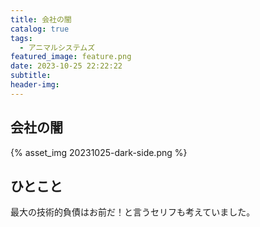 ```yaml
---
title: 会社の闇
catalog: true
tags:
  - アニマルシステムズ
featured_image: feature.png
date: 2023-10-25 22:22:22
subtitle:
header-img:
---
```



## 会社の闇

{% asset_img 20231025-dark-side.png %}


## ひとこと
最大の技術的負債はお前だ！と言うセリフも考えていました。

